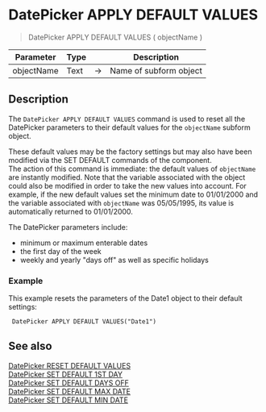 # DatePicker APPLY DEFAULT VALUES

> DatePicker APPLY DEFAULT VALUES ( objectName )

| Parameter | Type |     | Description |
| --- | --- | --- | --- |
| objectName | Text | → | Name of subform object |

## Description

The `DatePicker APPLY DEFAULT VALUES` command is used to reset all the DatePicker parameters to their default values for the `objectName` subform object.

These default values may be the factory settings but may also have been modified via the SET DEFAULT commands of the component.  
The action of this command is immediate: the default values of `objectName` are instantly modified. Note that the variable associated with the object could also be modified in order to take the new values into account. For example, if the new default values set the minimum date to 01/01/2000 and the variable associated with `objectName` was 05/05/1995, its value is automatically returned to 01/01/2000.

The DatePicker parameters include:

* minimum or maximum enterable dates
* the first day of the week
* weekly and yearly "days off" as well as specific holidays

### Example  

This example resets the parameters of the Date1 object to their default settings:

```4d
 DatePicker APPLY DEFAULT VALUES("Date1")
```

## See also

[DatePicker RESET DEFAULT VALUES](DatePicker%20RESET%20DEFAULT%20VALUES.md)  
[DatePicker SET DEFAULT 1ST DAY](DatePicker%20SET%20DEFAULT%201ST%20DAY.md)  
[DatePicker SET DEFAULT DAYS OFF](DatePicker%20SET%20DEFAULT%20DAYS%20OFF.md)  
[DatePicker SET DEFAULT MAX DATE](DatePicker%20SET%20DEFAULT%20MAX%20DATE.md)  
[DatePicker SET DEFAULT MIN DATE](DatePicker%20SET%20DEFAULT%20MIN%20DATE.md)
